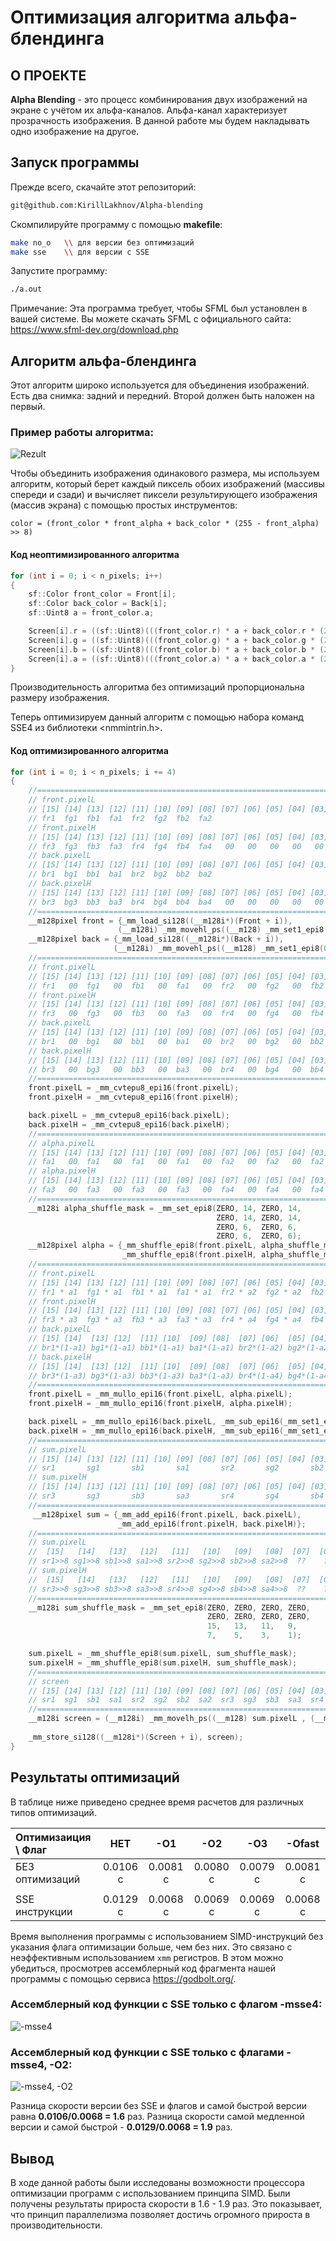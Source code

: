 # Оптимизация алгоритма альфа-блендинга
## О ПРОЕКТЕ

**Alpha Blending** - это процесс комбинирования двух изображений на экране с учётом их альфа-каналов. Альфа-канал характеризует прозрачность изображения. В данной работе мы будем накладывать одно изображение на другое.

## Запуск программы

Прежде всего, скачайте этот репозиторий:
```bash
git@github.com:KirillLakhnov/Alpha-blending
```
Cкомпилируйте программу с помощью **makefile**:
```bash
make no_o   \\ для версии без оптимизаций
make sse    \\ для версии с SSE
```
Запустите программу:
```bash
./a.out
```

Примечание: Эта программа требует, чтобы SFML был установлен в вашей системе. Вы можете скачать SFML с официального сайта: https://www.sfml-dev.org/download.php

## Алгоритм альфа-блендинга

Этот алгоритм широко используется для объединения изображений. Есть два снимка: задний и передний. Второй должен быть наложен на первый. 

### Пример работы алгоритма:
![Rezult](readme_files/AlphaBlendingPicture.png)

Чтобы объединить изображения одинакового размера, мы используем алгоритм, который берет каждый пиксель обоих изображений (массивы спереди и сзади) и вычисляет пиксели результирующего изображения (массив экрана) с помощью простых инструментов:

``color = (front_color * front_alpha + back_color * (255 - front_alpha) >> 8)``

#### Код неоптимизированного алгоритма
```C++
for (int i = 0; i < n_pixels; i++)
{
    sf::Color front_color = Front[i];
    sf::Color back_color = Back[i];
    sf::Uint8 a = front_color.a;

    Screen[i].r = ((sf::Uint8)(((front_color.r) * a + back_color.r * (255 - a)) >> 8));
    Screen[i].g = ((sf::Uint8)(((front_color.g) * a + back_color.g * (255 - a)) >> 8));
    Screen[i].b = ((sf::Uint8)(((front_color.b) * a + back_color.b * (255 - a)) >> 8));
    Screen[i].a = ((sf::Uint8)(((front_color.a) * a + back_color.a * (255 - a)) >> 8));
}
```

Производительность алгоритма без оптимизаций пропорциональна размеру изображения.

Теперь оптимизируем данный алгоритм с помощью набора команд SSE4 из библиотеки <nmmintrin.h>. 

#### Код оптимизированного алгоритма
```C++
for (int i = 0; i < n_pixels; i += 4)
{
    //================================================================================
    // front.pixelL 
    // [15] [14] [13] [12] [11] [10] [09] [08] [07] [06] [05] [04] [03] [02] [01] [00]
    // fr1  fg1  fb1  fa1  fr2  fg2  fb2  fa2   
    // front.pixelH
    // [15] [14] [13] [12] [11] [10] [09] [08] [07] [06] [05] [04] [03] [02] [01] [00]
    // fr3  fg3  fb3  fa3  fr4  fg4  fb4  fa4   00   00   00   00   00   00   00   00
    // back.pixelL
    // [15] [14] [13] [12] [11] [10] [09] [08] [07] [06] [05] [04] [03] [02] [01] [00]
    // br1  bg1  bb1  ba1  br2  bg2  bb2  ba2   
    // back.pixelH
    // [15] [14] [13] [12] [11] [10] [09] [08] [07] [06] [05] [04] [03] [02] [01] [00]
    // br3  bg3  bb3  ba3  br4  bg4  bb4  ba4   00   00   00   00   00   00   00   00
    //================================================================================
    __m128pixel front = {_mm_load_si128((__m128i*)(Front + i)),
                        (__m128i) _mm_movehl_ps((__m128) _mm_set1_epi8(0), (__m128) front.pixelL)};
    __m128pixel back = {_mm_load_si128((__m128i*)(Back + i)),
                       (__m128i) _mm_movehl_ps((__m128) _mm_set1_epi8(0), (__m128) back.pixelL)};
    //================================================================================
    // front.pixelL 
    // [15] [14] [13] [12] [11] [10] [09] [08] [07] [06] [05] [04] [03] [02] [01] [00]
    // fr1   00  fg1   00  fb1   00  fa1   00  fr2   00  fg2   00  fb2   00  fa2   00
    // front.pixelH
    // [15] [14] [13] [12] [11] [10] [09] [08] [07] [06] [05] [04] [03] [02] [01] [00]
    // fr3   00  fg3   00  fb3   00  fa3   00  fr4   00  fg4   00  fb4   00  fa4   00
    // back.pixelL
    // [15] [14] [13] [12] [11] [10] [09] [08] [07] [06] [05] [04] [03] [02] [01] [00]
    // br1   00  bg1   00  bb1   00  ba1   00  br2   00  bg2   00  bb2   00  ba2   00
    // back.pixelH
    // [15] [14] [13] [12] [11] [10] [09] [08] [07] [06] [05] [04] [03] [02] [01] [00]
    // br3   00  bg3   00  bb3   00  ba3   00  br4   00  bg4   00  bb4   00  ba4   00
    //================================================================================
    front.pixelL = _mm_cvtepu8_epi16(front.pixelL);
    front.pixelH = _mm_cvtepu8_epi16(front.pixelH);

    back.pixelL = _mm_cvtepu8_epi16(back.pixelL);
    back.pixelH = _mm_cvtepu8_epi16(back.pixelH);
    //================================================================================
    // alpha.pixelL
    // [15] [14] [13] [12] [11] [10] [09] [08] [07] [06] [05] [04] [03] [02] [01] [00]
    // fa1   00  fa1   00  fa1   00  fa1   00  fa2   00  fa2   00  fa2   00  fa2   00
    // alpha.pixelH
    // [15] [14] [13] [12] [11] [10] [09] [08] [07] [06] [05] [04] [03] [02] [01] [00]
    // fa3   00  fa3   00  fa3   00  fa3   00  fa4   00  fa4   00  fa4   00  fa4   00
    //================================================================================
    __m128i alpha_shuffle_mask = _mm_set_epi8(ZERO, 14, ZERO, 14, 
                                              ZERO, 14, ZERO, 14,
                                              ZERO, 6,  ZERO, 6, 
                                              ZERO, 6,  ZERO, 6);
    __m128pixel alpha = {_mm_shuffle_epi8(front.pixelL, alpha_shuffle_mask),
                         _mm_shuffle_epi8(front.pixelH, alpha_shuffle_mask)};
    //========================================================================================
    // front.pixelL
    // [15] [14] [13] [12] [11] [10] [09] [08] [07] [06] [05] [04] [03] [02] [01] [00]
    // fr1 * a1  fg1 * a1  fb1 * a1  fa1 * a1  fr2 * a2  fg2 * a2  fb2 * a2  fa2 * a2
    // front.pixelH
    // [15] [14] [13] [12] [11] [10] [09] [08] [07] [06] [05] [04] [03] [02] [01] [00]
    // fr3 * a3  fg3 * a3  fb3 * a3  fa3 * a3  fr4 * a4  fg4 * a4  fb4 * a4  fa4 * a4
    // back.pixelL
    // [15] [14]  [13] [12]  [11] [10]  [09] [08]  [07] [06]  [05] [04]  [03] [02]  [01] [00]
    // br1*(1-a1) bg1*(1-a1) bb1*(1-a1) ba1*(1-a1) br2*(1-a2) bg2*(1-a2) bb2*(1-a2) ba2*(1-a2)
    // back.pixelH
    // [15] [14]  [13] [12]  [11] [10]  [09] [08]  [07] [06]  [05] [04]  [03] [02]  [01] [00]
    // br3*(1-a3) bg3*(1-a3) bb3*(1-a3) ba3*(1-a3) br4*(1-a4) bg4*(1-a4) bb4*(1-a4) ba4*(1-a4)
    //========================================================================================
    front.pixelL = _mm_mullo_epi16(front.pixelL, alpha.pixelL);
    front.pixelH = _mm_mullo_epi16(front.pixelH, alpha.pixelH);  

    back.pixelL = _mm_mullo_epi16(back.pixelL, _mm_sub_epi16(_mm_set1_epi16(255), alpha.pixelL));
    back.pixelH = _mm_mullo_epi16(back.pixelH, _mm_sub_epi16(_mm_set1_epi16(255), alpha.pixelH));
    //================================================================================
    // sum.pixelL
    // [15] [14] [13] [12] [11] [10] [09] [08] [07] [06] [05] [04] [03] [02] [01] [00]
    // sr1       sg1       sb1       sa1       sr2       sg2       sb2       sa2
    // sum.pixelH
    // [15] [14] [13] [12] [11] [10] [09] [08] [07] [06] [05] [04] [03] [02] [01] [00]
    // sr3       sg3       sb3       sa3       sr4       sg4       sb4       sa4
    //================================================================================
     __m128pixel sum = {_mm_add_epi16(front.pixelL, back.pixelL),   
                        _mm_add_epi16(front.pixelH, back.pixelH)};
    //=======================================================================================================
    // sum.pixelL
    //  [15]   [14]   [13]   [12]   [11]   [10]   [09]   [08]  [07]  [06]  [05]  [04]  [03]  [02]  [01]  [00]
    // sr1>>8 sg1>>8 sb1>>8 sa1>>8 sr2>>8 sg2>>8 sb2>>8 sa2>>8  ??    ??    ??    ??    ??    ??    ??    ??
    // sum.pixelH
    //  [15]   [14]   [13]   [12]   [11]   [10]   [09]   [08]  [07]  [06]  [05]  [04]  [03]  [02]  [01]  [00]
    // sr3>>8 sg3>>8 sb3>>8 sa3>>8 sr4>>8 sg4>>8 sb4>>8 sa4>>8  ??    ??    ??    ??    ??    ??    ??    ??
    //=======================================================================================================
    __m128i sum_shuffle_mask = _mm_set_epi8(ZERO, ZERO, ZERO, ZERO, 
                                            ZERO, ZERO, ZERO, ZERO,
                                            15,   13,   11,   9,     
                                            7,    5,    3,    1);

    sum.pixelL = _mm_shuffle_epi8(sum.pixelL, sum_shuffle_mask);
    sum.pixelH = _mm_shuffle_epi8(sum.pixelH, sum_shuffle_mask);
    //================================================================================
    // screen
    // [15] [14] [13] [12] [11] [10] [09] [08] [07] [06] [05] [04] [03] [02] [01] [00]
    // sr1  sg1  sb1  sa1  sr2  sg2  sb2  sa2  sr3  sg3  sb3  sa3  sr4  sg4  sb4  sa4
    //================================================================================
    __m128i screen = (__m128i) _mm_movelh_ps((__m128) sum.pixelL , (__m128) sum.pixelH);
        
    _mm_store_si128((__m128i*)(Screen + i), screen);
}
```

## Результаты оптимизаций

В таблице ниже приведено среднее время расчетов для различных типов оптимизаций.

|Оптимизаиция \ Флаг|НЕТ      |-O1     |-O2      |-O3      |-Ofast   |
|:------------------|:-------:|:------:|:-------:|:-------:|:-------:|
|БЕЗ оптимизаций    |0.0106 c |0.0081 с|0.0080 с |0.0079 с |0.0081 c |
|                   |         |        |         |         |         |
|SSE инструкции     |0.0129 c |0.0068 c|0.0069 c |0.0069 c |0.0068 c |    

Время выполнения программы с использованием SIMD-инструкций без указания флага оптимизации больше, чем без них. Это связано с неэффективным использованием ``xmm`` регистров. В этом можно убедиться, просмотрев ассемблерный код фрагмента нашей программы с помощью сервиса https://godbolt.org/.

### Ассемблерный код функции с SSE только с флагом -msse4:
![-msse4](readme_files/sse_asm_no_o.png)
### Ассемблерный код функции с SSE только с флагами -msse4, -O2:
![-msse4, -O2](readme_files/sse_asm_o2.png)

Разница скорости версии без SSE и флагов и самой быстрой версии равна **0.0106/0.0068 = 1.6** раз.
Разница скорости самой медленной версии и самой быстрой - **0.0129/0.0068 = 1.9** раз.

## Вывод

В ходе данной работы были исследованы возможности процессора оптимизации программ с использованием принципа SIMD. Были получены результаты прироста скорости в 1.6 - 1.9 раз. Это показывает, что принцип параллелизма позволяет достичь огромного прироста в производительности.

